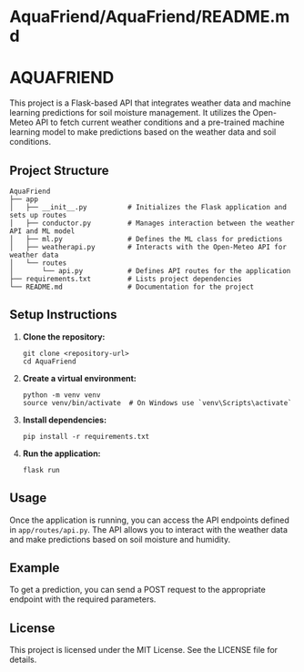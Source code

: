 # AquaFriend/AquaFriend/README.md

# AQUAFRIEND

This project is a Flask-based API that integrates weather data and machine learning predictions for soil moisture management. It utilizes the Open-Meteo API to fetch current weather conditions and a pre-trained machine learning model to make predictions based on the weather data and soil conditions.

## Project Structure

```
AquaFriend
├── app
│   ├── __init__.py          # Initializes the Flask application and sets up routes
│   ├── conductor.py         # Manages interaction between the weather API and ML model
│   ├── ml.py                # Defines the ML class for predictions
│   ├── weatherapi.py        # Interacts with the Open-Meteo API for weather data
│   └── routes
│       └── api.py           # Defines API routes for the application
├── requirements.txt         # Lists project dependencies
└── README.md                # Documentation for the project
```

## Setup Instructions

1. **Clone the repository:**
   ```
   git clone <repository-url>
   cd AquaFriend
   ```

2. **Create a virtual environment:**
   ```
   python -m venv venv
   source venv/bin/activate  # On Windows use `venv\Scripts\activate`
   ```

3. **Install dependencies:**
   ```
   pip install -r requirements.txt
   ```

4. **Run the application:**
   ```
   flask run
   ```

## Usage

Once the application is running, you can access the API endpoints defined in `app/routes/api.py`. The API allows you to interact with the weather data and make predictions based on soil moisture and humidity.

## Example

To get a prediction, you can send a POST request to the appropriate endpoint with the required parameters.

## License

This project is licensed under the MIT License. See the LICENSE file for details.